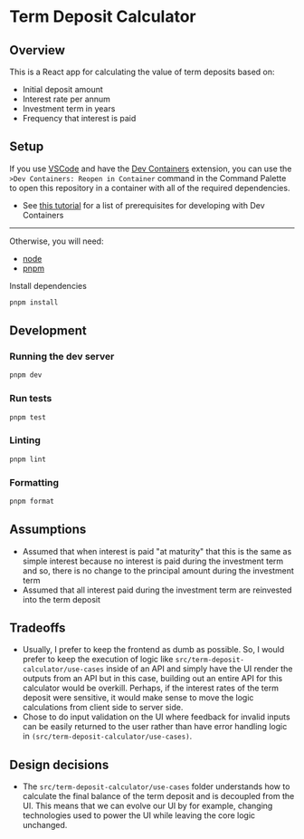 # Term Deposit Calculator

## Overview

This is a React app for calculating the value of term deposits based on:

- Initial deposit amount
- Interest rate per annum
- Investment term in years
- Frequency that interest is paid

## Setup

If you use [VSCode](https://code.visualstudio.com/) and have the [Dev Containers](https://code.visualstudio.com/docs/devcontainers/containers) extension, you can use the `>Dev Containers: Reopen in Container` command in the Command Palette to open this repository in a container with all of the required dependencies.

- See [this tutorial](https://code.visualstudio.com/docs/devcontainers/tutorial) for a list of prerequisites for developing with Dev Containers

---

Otherwise, you will need:

- [node](https://nodejs.org/en)
- [pnpm](https://pnpm.io/)

Install dependencies

```sh
pnpm install
```

## Development

### Running the dev server

```sh
pnpm dev
```

### Run tests

```sh
pnpm test
```

### Linting

```sh
pnpm lint
```

### Formatting

```sh
pnpm format
```

## Assumptions

- Assumed that when interest is paid "at maturity" that this is the same as simple interest because no interest is paid during the investment term and so, there is no change to the principal amount during the investment term
- Assumed that all interest paid during the investment term are reinvested into the term deposit

## Tradeoffs

- Usually, I prefer to keep the frontend as dumb as possible. So, I would prefer to keep the execution of logic like `src/term-deposit-calculator/use-cases` inside of an API and simply have the UI render the outputs from an API but in this case, building out an entire API for this calculator would be overkill. Perhaps, if the interest rates of the term deposit were sensitive, it would make sense to move the logic calculations from client side to server side. 
- Chose to do input validation on the UI where feedback for invalid inputs can be easily returned to the user rather than have error handling logic in `(src/term-deposit-calculator/use-cases)`. 

## Design decisions

- The `src/term-deposit-calculator/use-cases` folder understands how to calculate the final balance of the term deposit and is decoupled from the UI. This means that we can evolve our UI by for example, changing technologies used to power the UI while leaving the core logic unchanged. 